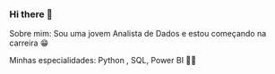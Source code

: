  ### Hi there 👋

Sobre mim:
Sou uma jovem  Analista de Dados e estou começando  na carreira  😁

Minhas especialidades: Python , SQL,  Power BI  ✍🏻

